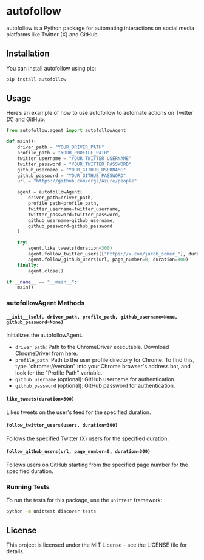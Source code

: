 # autofollow

autofollow is a Python package for automating interactions on social media platforms like Twitter (X) and GitHub.

## Installation

You can install autofollow using pip:

```bash
pip install autofollow
```

## Usage

Here’s an example of how to use autofollow to automate actions on Twitter (X) and GitHub:

```python
from autofollow.agent import autofollowAgent

def main():
    driver_path = "YOUR_DRIVER_PATH"
    profile_path = "YOUR_PROFILE_PATH"
    twitter_username = "YOUR_TWITTER_USERNAME"
    twitter_password = "YOUR_TWITTER_PASSWORD"
    github_username = "YOUR_GITHUB_USERNAME"
    github_password = "YOUR_GITHUB_PASSWORD"
    url = "https://github.com/orgs/Azure/people"

    agent = autofollowAgent(
        driver_path=driver_path,
        profile_path=profile_path,
        twitter_username=twitter_username,
        twitter_password=twitter_password,
        github_username=github_username,
        github_password=github_password
    )

    try:
        agent.like_tweets(duration=300)
        agent.follow_twitter_users(["https://x.com/jacob_somer_"], duration=300)
        agent.follow_github_users(url, page_number=0, duration=300)
    finally:
        agent.close()

if __name__ == "__main__":
    main()
```

### autofollowAgent Methods

#### `__init__(self, driver_path, profile_path, github_username=None, github_password=None)`

Initializes the autofollowAgent.

- `driver_path`: Path to the ChromeDriver executable. Download ChromeDriver from [here](https://googlechromelabs.github.io/chrome-for-testing/).
- `profile_path`: Path to the user profile directory for Chrome. To find this, type "chrome://version" into your Chrome browser's address bar, and look for the "Profile Path" variable.
- `github_username` (optional): GitHub username for authentication.
- `github_password` (optional): GitHub password for authentication.

#### `like_tweets(duration=300)`

Likes tweets on the user's feed for the specified duration.

#### `follow_twitter_users(users, duration=300)`

Follows the specified Twitter (X) users for the specified duration.

#### `follow_github_users(url, page_number=0, duration=300)`

Follows users on GitHub starting from the specified page number for the specified duration.

### Running Tests

To run the tests for this package, use the `unittest` framework:

```bash
python -m unittest discover tests
```

## License

This project is licensed under the MIT License - see the LICENSE file for details.
